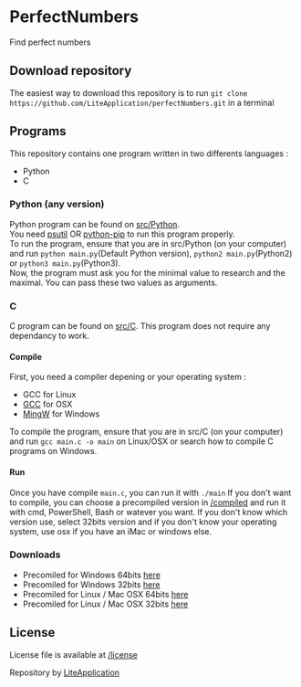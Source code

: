 # PerfectNumbers
Find perfect numbers
## Download repository
The easiest way to download this repository is to run `git clone https://github.com/LiteApplication/perfectNumbers.git` in a terminal
## Programs
This repository contains one program written in two differents languages : 
 - Python
 - C
### Python (any version)
Python program can be found on [src/Python](./src/Python).  
You need [psutil](https://pypi.org/project/psutil/) OR [python-pip](https://packaging.python.org/tutorials/installing-packages/#ensure-you-can-run-pip-from-the-command-line) to run this program properly.  
To run the program, ensure that you are in src/Python (on your computer) and run `python main.py`(Default Python version), `python2 main.py`(Python2) or `python3 main.py`(Python3).  
Now, the program must ask you for the minimal value to research and the maximal. You can pass these two values as arguments. 
### C
C program can be found on [src/C](./src/C).
This program does not require any dependancy to work. 
#### Compile
First, you need a compiler depening or your operating system :
 - GCC for Linux
 - [GCC](https://github.com/not-kennethreitz/osx-gcc-installer) for OSX
 - [MingW](http://mingw-w64.org/doku.php) for Windows
 
To compile the program, ensure that you are in src/C (on your computer) and run `gcc main.c -o main` on Linux/OSX or search how to compile C programs on Windows.
#### Run
Once you have compile `main.c`, you can run it with `./main`
If you don't want to compile, you can choose a precompiled version in [/compiled](./compiled) and run it with cmd, PowerShell, Bash or watever you want. 
If you don't know which version use, select 32bits version and if you don't know your operating system, use osx if you have an iMac or windows else.

### Downloads
 - Precomiled for Windows 64bits [here](https://github.com/LiteApplication/perfectNumbers/raw/master/compiled/main-windows64.exe)
 - Precomiled for Windows 32bits [here](https://github.com/LiteApplication/perfectNumbers/raw/master/compiled/main-windows32.exe)
 - Precomiled for Linux / Mac OSX 64bits [here](https://github.com/LiteApplication/perfectNumbers/raw/master/compiled/main-linux-osx-64)
 - Precomiled for Linux / Mac OSX 32bits [here](https://github.com/LiteApplication/perfectNumbers/raw/master/compiled/main-linux-osx-32)

## License
License file is available at [/license](./LICENSE)

Repository by [LiteApplication](https://github.com/LiteApplication)
